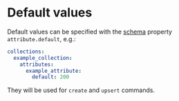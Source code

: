 # Default values

Default values can be specified with the [schema](schema.md) property
`attribute.default`, e.g.:

```yml
collections:
  example_collection:
    attributes:
      example_attribute:
        default: 200
```

They will be used for `create` and `upsert` commands.
